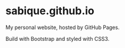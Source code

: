 # sabique.github.io
My personal website, hosted by GitHub Pages.

Build with Bootstrap and styled with CSS3.
